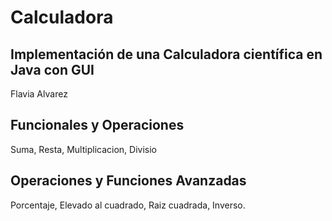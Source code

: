 # Calculadora

<h2>Implementación de una Calculadora científica en Java con GUI</h2>
Flavia Alvarez
 
<h2> Funcionales y Operaciones</h2>
Suma, Resta, Multiplicacion, Divisio

<h2> Operaciones y Funciones Avanzadas</h2>

Porcentaje, Elevado al cuadrado, Raiz cuadrada, Inverso.
